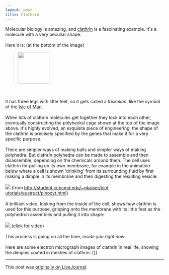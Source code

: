```yaml
---
layout: post
title: Clathrin
---
```


<div class="entry-item s2-entrytext">Molecular biology is amazing, and <a href="http://en.wikipedia.org/wiki/Clathrin" rel="nofollow">clathrin</a> is a fascinating example. It's a molecule with a very peculiar shape.<br/><br/>Here it is: (at the bottom of the image)<br/><blockquote><a href="http://www.pdb.org/pdb/education_discussion/molecule_of_the_month/images/88_1xi4.jpg" rel="nofollow"><img src="http://www.pdb.org/pdb/education_discussion/molecule_of_the_month/images/88_1xi4.jpg" width="100"/></a></blockquote><br/><br/>It has three legs with little feet, so it gets called a <i>triskelion</i>, like the symbol of the <a href="http://en.wikipedia.org/wiki/Isle_of_Man" rel="nofollow">Isle of Man</a>. <br/><br/>When lots of clathrin molecules get together they lock into each other, eventually constructing the polyhedral cage shown at the top of the image above. It's highly evolved, an exquisite piece of engineering: the shape of the clathrin is precisely specified by the genes that make it for a very specific purpose.<br/><br/>There are simpler ways of making balls and simpler ways of making polyhedra. But clathrin polyhedra can be made to assemble and then disassemble, depending on the chemicals around them. The cell uses clathrin for pulling on its own membrane, for example in the animation below where a cell is shown 'drinking' from its surrounding fluid by first making a dimple in its membrane and then digesting the resulting vesicle:<br/><br/><img src="http://student.ccbcmd.edu/~gkaiser/biotutorials/eustruct/images/pinocyt.gif"/> (from <a href="http://student.ccbcmd.edu/~gkaiser/biotutorials/eustruct/pinocyt.html" rel="nofollow">http://student.ccbcmd.edu/~gkaiser/biot<wbr></wbr>utorials/eustruct/pinocyt.html</a>)<br/><br/>A brilliant video, looking from the inside of the cell, shows how clathrin is used for this purpose, gripping onto the membrane with its little feet as the polyhedron assembles and pulling it into shape:<br/><br/><a href="http://cellimages.ascb.org/images/12257" rel="nofollow"><img src="http://lh5.ggpht.com/_L3XQL9bgmnM/SW_DdrAr-tI/AAAAAAAACK0/XwvNluV_9k0/s800/clathrin_animation.jpg"/></a> (click for video)<br/><br/>This process is going on all the time, <i>inside you right now</i>.<br/><br/>Here are some electron micrograph images of clathrin in real life, showing the dimples coated in meshes of clathrin: <a href="http://www.zoology.ubc.ca/~berger/B200sample/unit_8_protein_processing/clathrin_pits.htm" rel="nofollow">[1]</a></div><p><hr></p><p>This post was <a href="http://ferkeltongs.livejournal.com/23919.html">originally on LiveJournal</a>.</p>